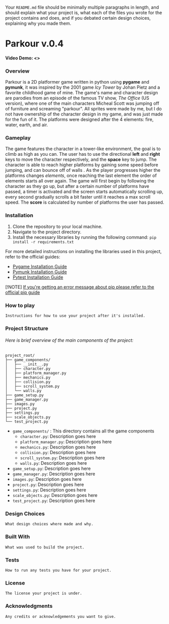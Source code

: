 Your `README.md` file should be minimally multiple paragraphs in length, and should explain what your project is, what each of the files you wrote for the project contains and does, and if you debated certain design choices, explaining why you made them.
# Parkour v.0.4
#### Video Demo: <>
### Overview

Parkour is a 2D platformer game written in python using **pygame** and **pymunk**, it was inspired by the 2001 game *Icy Tower* by Johan Pietz and a favorite childhood game of mine. The game's name and character design are parodies from an episode of the famous TV show, *The Office* (US version), where one of the main characters Micheal Scott was jumping off of furniture and screaming "parkour".  All sprites were made by me, but I do not have ownership of the character design in my game, and was just made for the fun of it. The platforms were designed after the 4 elements: fire, water, earth, and air. 
### Gameplay

The game features the character in a tower-like environment, the goal is to climb as high as you can. The user has to use the directional **left** and **right**  keys to move the character respectively, and the **space** key to jump. The character is able to reach higher platforms by gaining some speed before jumping, and can bounce off of walls . As the player progresses higher the platforms changes *elements*, once reaching the last element the order of elements starts all over again. The game will first begin by following the character as they go up, but after a certain number of platforms have passed, a timer is activated and the screen starts automatically scrolling up, every second gradually scrolls a bit faster until it reaches a max scroll speed. The **score** is calculated by number of platforms the user has passed. 
### Installation

1. Clone the repository to your local machine.
2. Navigate to the project directory.
3. Install the necessary libraries by running the following command:
	`pip install -r requirements.txt`

 For more detailed instructions on installing the libraries used in this project, refer to the official guides:

 - [Pygame Installation Guide](https://www.pygame.org/wiki/GettingStarted)
 - [Pymunk Installation Guide](https://www.pymunk.org/en/latest/installation.html)
 - [Pytest Installation Guide](https://docs.pytest.org/en/7.4.x/getting-started.html)

 [!NOTE]
 [If you're getting an error message about pip please refer to the official pip guide](https://pip.pypa.io/en/stable/getting-started/)
### How to play

```
Instructions for how to use your project after it's installed.
```
### Project Structure

###### Here is brief overview of the main components of the project: 

	project_root/
	├── game_components/
	│   ├── __init__.py
	│   ├── character.py
	│   ├── platform_manager.py
	│   ├── mechanics.py
	│   ├── collision.py
	│   ├── scroll_system.py
	│   └── walls.py
	├── game_setup.py
	├── game_manager.py 
	├── images.py
	├── project.py
	├── settings.py
	├── scale_objects.py
	└── test_project.py

- `game_components/` : This directory contains all the game components
	- `character.py`: Description goes here
	- `platform_manager.py`: Description goes here
	- `mechanics.py`: Description goes here
	- `collision.py`: Description goes here
	- `scroll_system.py`: Description goes here
	- `walls.py`: Description goes here
- `game_setup.py`: Description goes here
- `game_manager.py`: Description goes here
- `images.py`: Description goes here
- `project.py`: Description goes here
- `settings.py`: Description goes here
- `scale_objects.py`: Description goes here
- `test_project.py`: Description goes here

### Design Choices

```
What design choices where made and why.
```
### Built With

```
What was used to build the project.
```
### Tests

```
How to run any tests you have for your project.
```
### License

```
The license your project is under.
```
### Acknowledgments 

```
Any credits or acknowledgements you want to give.
```
